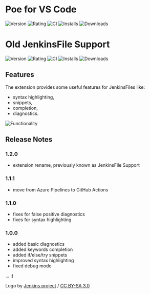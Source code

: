 # Poe for VS Code
![Version](https://img.shields.io/visual-studio-marketplace/v/recode.poe?style=for-the-badge)
![Rating](https://img.shields.io/visual-studio-marketplace/r/recode.poe?style=for-the-badge)
![CI](https://img.shields.io/github/workflow/status/sgwozdz/poe/CI?style=for-the-badge)
![Installs](https://img.shields.io/visual-studio-marketplace/i/recode.poe?style=for-the-badge)
![Downloads](https://img.shields.io/visual-studio-marketplace/d/recode.poe?style=for-the-badge)
# Old JenkinsFile Support
![Version](https://img.shields.io/visual-studio-marketplace/v/ivory-lab.jenkinsfile-support?style=for-the-badge)
![Rating](https://img.shields.io/visual-studio-marketplace/r/ivory-lab.jenkinsfile-support?style=for-the-badge)
![CI](https://img.shields.io/github/workflow/status/sgwozdz/jenkinsfile-support/CI?style=for-the-badge)
![Installs](https://img.shields.io/visual-studio-marketplace/i/ivory-lab.jenkinsfile-support?style=for-the-badge)
![Downloads](https://img.shields.io/visual-studio-marketplace/d/ivory-lab.jenkinsfile-support?style=for-the-badge)

## Features
 
The extension provides some useful features for JenkinsFiles like:
* syntax highlighting,
* snippets,
* completion,
* diagnostics.

![Functionality](images/functionality.png)

## Release Notes

### 1.2.0
- extension rename, previously known as JenkinsFile Support

### 1.1.1
- move from Azure Pipelines to GitHub Actions

### 1.1.0
- fixes for false positive diagnostics
- fixes for syntax highlighting

### 1.0.0
- added basic diagnostics
- added keywords completion
- added if/else/try snippets
- improved syntax highlighting
- fixed debug mode

... :)


Logo by [Jenkins project](https://jenkins.io) / [CC BY-SA 3.0](https://creativecommons.org/licenses/by-sa/3.0)